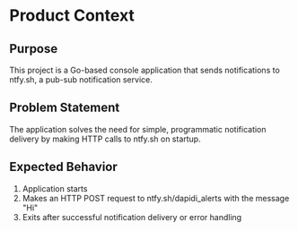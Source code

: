 # Product Context

## Purpose
This project is a Go-based console application that sends notifications to ntfy.sh, a pub-sub notification service.

## Problem Statement
The application solves the need for simple, programmatic notification delivery by making HTTP calls to ntfy.sh on startup.

## Expected Behavior
1. Application starts
2. Makes an HTTP POST request to ntfy.sh/dapidi_alerts with the message "Hi"
3. Exits after successful notification delivery or error handling